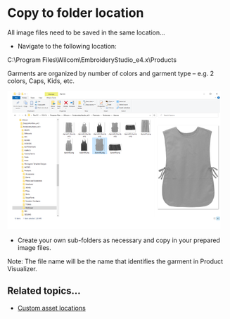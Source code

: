 # Copy to folder location

All image files need to be saved in the same location...

- Navigate to the following location:

C:\\Program Files\\Wilcom\\EmbroideryStudio_e4.x\\Products

Garments are organized by number of colors and garment type – e.g. 2 colors, Caps, Kids, etc.

![WindowsExplorerProductTemplates.png](assets/WindowsExplorerProductTemplates.png)

- Create your own sub-folders as necessary and copy in your prepared image files.

Note: The file name will be the name that identifies the garment in Product Visualizer.

## Related topics...

- [Custom asset locations](../manage%5Fassets/Custom%5Fasset%5Flocations#XREF%5F78115%5FCustom%5Fasset)
